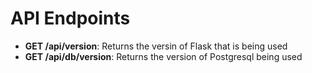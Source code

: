 # API Endpoints

- **GET /api/version**: Returns the versin of Flask that is being used
- **GET /api/db/version**: Returns the version of Postgresql being used
